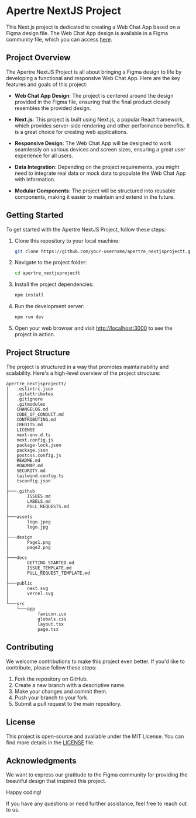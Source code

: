 # Apertre NextJS Project

This Next.js project is dedicated to creating a Web Chat App based on a Figma design file. The Web Chat App design is available in a Figma community file, which you can access [here](https://www.figma.com/file/BcNhPtrX9pwbCFUWVNL8Zn/Chatting-app-with-summarizer-(Community)?type=design&node-id=0%3A1&mode=design&t=wAzxO7mh1glHjPCh-1).

## Project Overview

The Apertre NextJS Project is all about bringing a Figma design to life by developing a functional and responsive Web Chat App. Here are the key features and goals of this project:

- **Web Chat App Design**: The project is centered around the design provided in the Figma file, ensuring that the final product closely resembles the provided design.

- **Next.js**: This project is built using Next.js, a popular React framework, which provides server-side rendering and other performance benefits. It is a great choice for creating web applications.

- **Responsive Design**: The Web Chat App will be designed to work seamlessly on various devices and screen sizes, ensuring a great user experience for all users.

- **Data Integration**: Depending on the project requirements, you might need to integrate real data or mock data to populate the Web Chat App with information.

- **Modular Components**: The project will be structured into reusable components, making it easier to maintain and extend in the future.

## Getting Started

To get started with the Apertre NextJS Project, follow these steps:

1. Clone this repository to your local machine:

   ```bash
   git clone https://github.com/your-username/apertre_nextjsprojectt.git
   ```

2. Navigate to the project folder:

   ```bash
   cd apertre_nextjsprojectt
   ```

3. Install the project dependencies:

   ```bash
   npm install
   ```

4. Run the development server:

   ```bash
   npm run dev
   ```

5. Open your web browser and visit [http://localhost:3000](http://localhost:3000) to see the project in action.

## Project Structure

The project is structured in a way that promotes maintainability and scalability. Here's a high-level overview of the project structure:

```
apertre_nextjsprojectt/
│   .eslintrc.json
│   .gitattributes
│   .gitignore
│   .gitmodules
│   CHANGELOG.md
│   CODE_OF_CONDUCT.md
│   CONTRIBUTING.md
│   CREDITS.md
│   LICENSE
│   next-env.d.ts
│   next.config.js
│   package-lock.json
│   package.json
│   postcss.config.js
│   README.md
│   ROADMAP.md
│   SECURITY.md
│   tailwind.config.ts
│   tsconfig.json
│
├───.github
│       ISSUES.md
│       LABELS.md
│       PULL_REQUESTS.md
│
├───assets
│       logo.jpeg
│       logo.jpg
│
├───design
│       Page1.png
│       page2.png
│
├───docs
│       GETTING_STARTED.md
│       ISSUE_TEMPLATE.md
│       PULL_REQUEST_TEMPLATE.md
│
├───public
│       next.svg
│       vercel.svg
│
└───src
    └───app
            favicon.ico
            globals.css
            layout.tsx
            page.tsx
```

## Contributing

We welcome contributions to make this project even better. If you'd like to contribute, please follow these steps:

1. Fork the repository on GitHub.
2. Create a new branch with a descriptive name.
3. Make your changes and commit them.
4. Push your branch to your fork.
5. Submit a pull request to the main repository.

## License

This project is open-source and available under the MIT License. You can find more details in the [LICENSE](LICENSE) file.

## Acknowledgments

We want to express our gratitude to the Figma community for providing the beautiful design that inspired this project.

Happy coding!

If you have any questions or need further assistance, feel free to reach out to us.
